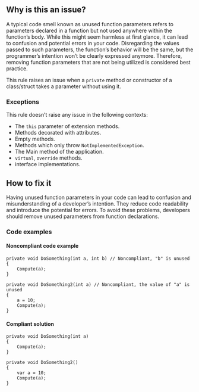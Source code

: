 ## Why is this an issue?

A typical code smell known as unused function parameters refers to parameters declared in a function but not used anywhere within the function’s
body. While this might seem harmless at first glance, it can lead to confusion and potential errors in your code. Disregarding the values passed to
such parameters, the function’s behavior will be the same, but the programmer’s intention won’t be clearly expressed anymore. Therefore, removing
function parameters that are not being utilized is considered best practice.

This rule raises an issue when a `private` method or constructor of a class/struct takes a parameter without using it.

### Exceptions

This rule doesn’t raise any issue in the following contexts:

-  The `this` parameter of extension methods.
-  Methods decorated with attributes.
-  Empty methods.
-  Methods which only throw `NotImplementedException`.
-  The Main method of the application.
-  `virtual`, `override` methods.
-  interface implementations.

## How to fix it

Having unused function parameters in your code can lead to confusion and misunderstanding of a developer’s intention. They reduce code readability
and introduce the potential for errors. To avoid these problems, developers should remove unused parameters from function declarations.

### Code examples

#### Noncompliant code example

    private void DoSomething(int a, int b) // Noncompliant, "b" is unused
    {
        Compute(a);
    }
    
    private void DoSomething2(int a) // Noncompliant, the value of "a" is unused
    {
        a = 10;
        Compute(a);
    }

#### Compliant solution

    private void DoSomething(int a)
    {
        Compute(a);
    }
    
    private void DoSomething2()
    {
        var a = 10;
        Compute(a);
    }